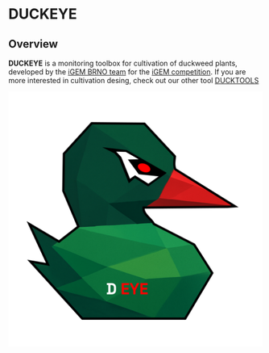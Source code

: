 # DUCKEYE

## Overview
**DUCKEYE** is a monitoring toolbox for cultivation of duckweed plants, developed by the [iGEM BRNO team](https://teams.igem.org/5642) for the [iGEM competition](https://competition.igem.org). If you are more interested in cultivation desing, check out our other tool [DUCKTOOLS](https://github.com/karatedava/DUCKTOOLS)

![Logo](./page_graphics/LOGO.png)